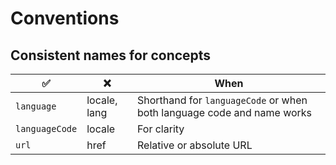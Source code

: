 # Conventions

## Consistent names for concepts

|✅|❌|When|
|-|-|-|
|`language`|locale, lang|Shorthand for `languageCode` or when both language code and name works|
|`languageCode`|locale|For clarity|
|`url`|href|Relative or absolute URL|
